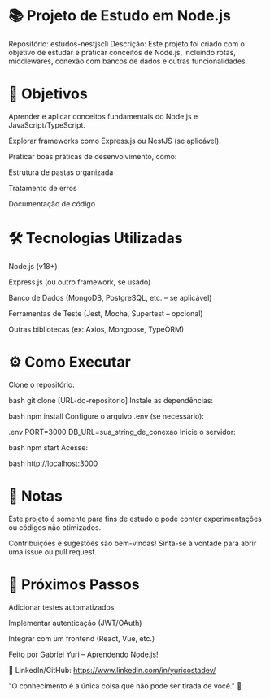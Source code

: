 # 📚 Projeto de Estudo em Node.js
Repositório: estudos-nestjscli
Descrição: Este projeto foi criado com o objetivo de estudar e praticar conceitos de Node.js, incluindo rotas, middlewares, conexão com bancos de dados e outras funcionalidades.

# 🚀 Objetivos
Aprender e aplicar conceitos fundamentais do Node.js e JavaScript/TypeScript.

Explorar frameworks como Express.js ou NestJS (se aplicável).

Praticar boas práticas de desenvolvimento, como:

Estrutura de pastas organizada

Tratamento de erros

Documentação de código

# 🛠️ Tecnologias Utilizadas
Node.js (v18+)

Express.js (ou outro framework, se usado)

Banco de Dados (MongoDB, PostgreSQL, etc. – se aplicável)

Ferramentas de Teste (Jest, Mocha, Supertest – opcional)

Outras bibliotecas (ex: Axios, Mongoose, TypeORM)


# ⚙️ Como Executar
Clone o repositório:

bash
git clone [URL-do-repositorio]
Instale as dependências:

bash
npm install
Configure o arquivo .env (se necessário):

.env
PORT=3000
DB_URL=sua_string_de_conexao
Inicie o servidor:

bash
npm start
Acesse:

bash
http://localhost:3000

# 📝 Notas
Este projeto é somente para fins de estudo e pode conter experimentações ou códigos não otimizados.

Contribuições e sugestões são bem-vindas! Sinta-se à vontade para abrir uma issue ou pull request.

# 📌 Próximos Passos
Adicionar testes automatizados

Implementar autenticação (JWT/OAuth)

Integrar com um frontend (React, Vue, etc.)

Feito por Gabriel Yuri – Aprendendo Node.js!

🔗 LinkedIn/GitHub: https://www.linkedin.com/in/yuricostadev/

"O conhecimento é a única coisa que não pode ser tirada de você." 🚀

